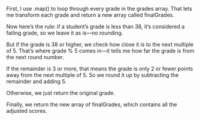 First, I use .map() to loop through every grade in the grades array. That lets me transform each grade and return a new array called finalGrades.

Now here’s the rule: if a student’s grade is less than 38, it’s considered a failing grade, so we leave it as is—no rounding.

But if the grade is 38 or higher, we check how close it is to the next multiple of 5. That’s where grade % 5 comes in—it tells me how far the grade is from the next round number.

If the remainder is 3 or more, that means the grade is only 2 or fewer points away from the next multiple of 5. So we round it up by subtracting the remainder and adding 5.

Otherwise, we just return the original grade.

Finally, we return the new array of finalGrades, which contains all the adjusted scores.